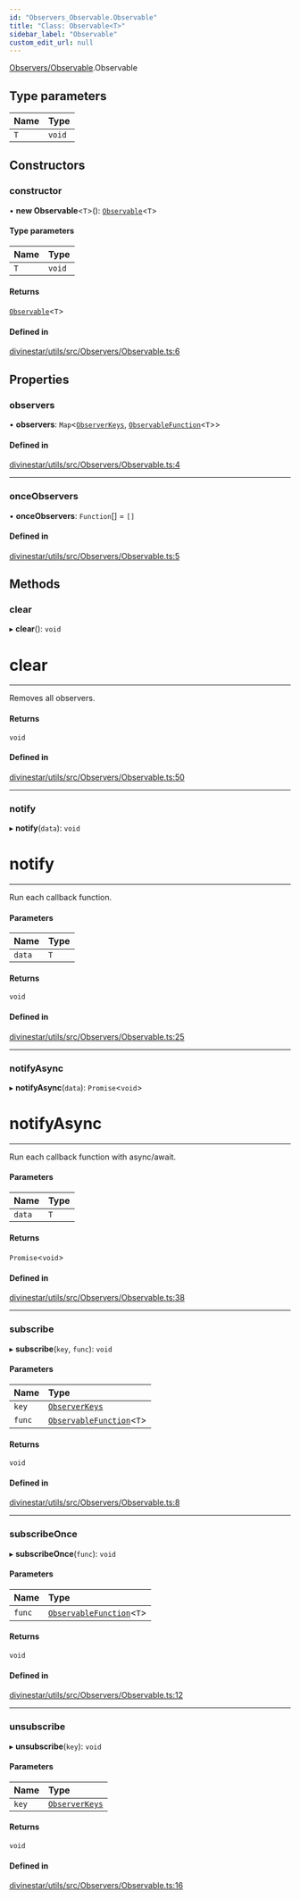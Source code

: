 ```yaml
---
id: "Observers_Observable.Observable"
title: "Class: Observable<T>"
sidebar_label: "Observable"
custom_edit_url: null
---
```


[Observers/Observable](../modules/Observers_Observable.md).Observable

## Type parameters

| Name | Type |
| :------ | :------ |
| `T` | `void` |

## Constructors

### constructor

• **new Observable**\<`T`\>(): [`Observable`](Observers_Observable.Observable.md)\<`T`\>

#### Type parameters

| Name | Type |
| :------ | :------ |
| `T` | `void` |

#### Returns

[`Observable`](Observers_Observable.Observable.md)\<`T`\>

#### Defined in

[divinestar/utils/src/Observers/Observable.ts:6](https://github.com/lucasdamianjohnson/DivineVoxelEngine/blob/596fa7391478620ed460dfb4856ff0a763b91c49/divinestar/utils/src/Observers/Observable.ts#L6)

## Properties

### observers

• **observers**: `Map`\<[`ObserverKeys`](../modules/Observers_Observable.md#observerkeys), [`ObservableFunction`](../modules/Observers_Observable.md#observablefunction)\<`T`\>\>

#### Defined in

[divinestar/utils/src/Observers/Observable.ts:4](https://github.com/lucasdamianjohnson/DivineVoxelEngine/blob/596fa7391478620ed460dfb4856ff0a763b91c49/divinestar/utils/src/Observers/Observable.ts#L4)

___

### onceObservers

• **onceObservers**: `Function`[] = `[]`

#### Defined in

[divinestar/utils/src/Observers/Observable.ts:5](https://github.com/lucasdamianjohnson/DivineVoxelEngine/blob/596fa7391478620ed460dfb4856ff0a763b91c49/divinestar/utils/src/Observers/Observable.ts#L5)

## Methods

### clear

▸ **clear**(): `void`

# clear
---
Removes all observers.

#### Returns

`void`

#### Defined in

[divinestar/utils/src/Observers/Observable.ts:50](https://github.com/lucasdamianjohnson/DivineVoxelEngine/blob/596fa7391478620ed460dfb4856ff0a763b91c49/divinestar/utils/src/Observers/Observable.ts#L50)

___

### notify

▸ **notify**(`data`): `void`

# notify
---
Run each callback function.

#### Parameters

| Name | Type |
| :------ | :------ |
| `data` | `T` |

#### Returns

`void`

#### Defined in

[divinestar/utils/src/Observers/Observable.ts:25](https://github.com/lucasdamianjohnson/DivineVoxelEngine/blob/596fa7391478620ed460dfb4856ff0a763b91c49/divinestar/utils/src/Observers/Observable.ts#L25)

___

### notifyAsync

▸ **notifyAsync**(`data`): `Promise`\<`void`\>

# notifyAsync
---
Run each callback function with async/await.

#### Parameters

| Name | Type |
| :------ | :------ |
| `data` | `T` |

#### Returns

`Promise`\<`void`\>

#### Defined in

[divinestar/utils/src/Observers/Observable.ts:38](https://github.com/lucasdamianjohnson/DivineVoxelEngine/blob/596fa7391478620ed460dfb4856ff0a763b91c49/divinestar/utils/src/Observers/Observable.ts#L38)

___

### subscribe

▸ **subscribe**(`key`, `func`): `void`

#### Parameters

| Name | Type |
| :------ | :------ |
| `key` | [`ObserverKeys`](../modules/Observers_Observable.md#observerkeys) |
| `func` | [`ObservableFunction`](../modules/Observers_Observable.md#observablefunction)\<`T`\> |

#### Returns

`void`

#### Defined in

[divinestar/utils/src/Observers/Observable.ts:8](https://github.com/lucasdamianjohnson/DivineVoxelEngine/blob/596fa7391478620ed460dfb4856ff0a763b91c49/divinestar/utils/src/Observers/Observable.ts#L8)

___

### subscribeOnce

▸ **subscribeOnce**(`func`): `void`

#### Parameters

| Name | Type |
| :------ | :------ |
| `func` | [`ObservableFunction`](../modules/Observers_Observable.md#observablefunction)\<`T`\> |

#### Returns

`void`

#### Defined in

[divinestar/utils/src/Observers/Observable.ts:12](https://github.com/lucasdamianjohnson/DivineVoxelEngine/blob/596fa7391478620ed460dfb4856ff0a763b91c49/divinestar/utils/src/Observers/Observable.ts#L12)

___

### unsubscribe

▸ **unsubscribe**(`key`): `void`

#### Parameters

| Name | Type |
| :------ | :------ |
| `key` | [`ObserverKeys`](../modules/Observers_Observable.md#observerkeys) |

#### Returns

`void`

#### Defined in

[divinestar/utils/src/Observers/Observable.ts:16](https://github.com/lucasdamianjohnson/DivineVoxelEngine/blob/596fa7391478620ed460dfb4856ff0a763b91c49/divinestar/utils/src/Observers/Observable.ts#L16)

